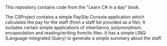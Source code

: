 This repository contains code from the "Learn C# in a day" book.

The CSProject contains a simple PaySlip Console application which calculates the pay for the staff (from a staff list provided as a file). It includes certain simple applications of inheritance, polymorphism, encapsulation and reading/writing from/to files. It has a simple LINQ (Language-Integrated Query) to generate a simple summary about the staff. 
